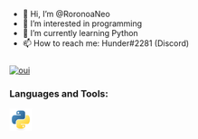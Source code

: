 - 👋 Hi, I’m @RoronoaNeo
- 👀 I’m interested in programming
- 🌱 I’m currently learning Python
- 📫 How to reach me: Hunder#2281 (Discord)

<!---
RoronoaNeo/RoronoaNeo is a ✨ special ✨ repository because its `README.md` (this file) appears on your GitHub profile.
You can click the Preview link to take a look at your changes.
--->

<h3 align="center"></h3>
<a href="https://discord.gg/oui" target="blank"><img align="center" src="https://raw.githubusercontent.com/rahuldkjain/github-profile-readme-generator/master/src/images/icons/Social/discord.svg" alt="oui" height="30" width="40" /></a>


<h3 align="left"></h3>
<p align="left">
</p>

<h3 align="left">Languages and Tools:</h3>
<p align="left"> <a href="https://www.python.org" target="_blank" rel="noreferrer"> <img src="https://raw.githubusercontent.com/devicons/devicon/master/icons/python/python-original.svg" alt="python" width="40" height="40"/> </a> </p>
